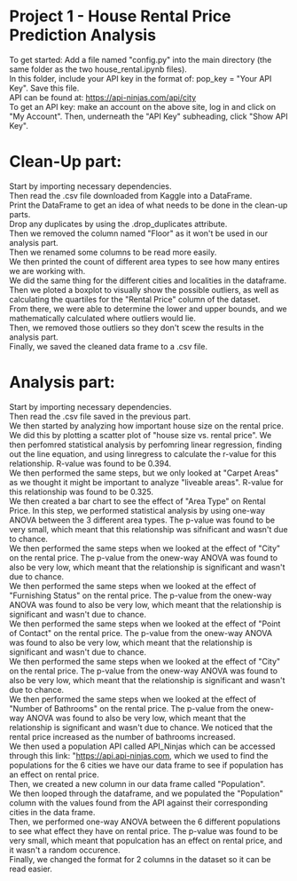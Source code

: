 # Project 1 - House Rental Price Prediction Analysis

To get started: Add a file named "config.py" into the main directory (the same folder as the two house_rental.ipynb files).  
In this folder, include your API key in the format of: pop_key = "Your API Key". Save this file.  
API can be found at: https://api-ninjas.com/api/city  
To get an API key: make an account on the above site, log in and click on "My Account". Then, underneath the "API Key" subheading, click "Show API Key".  

# Clean-Up part:
Start by importing necessary dependencies.  
Then read the .csv file downloaded from Kaggle into a DataFrame.  
Print the DataFrame to get an idea of what needs to be done in the clean-up parts.  
Drop any duplicates by using the .drop_duplicates attribute.  
Then we removed the column named "Floor" as it won't be used in our analysis part.  
Then we renamed some columns to be read more easily.  
We then printed the count of different area types to see how many entires we are working with.  
We did the same thing for the different cities and localities in the dataframe.  
Then we ploted a boxplot to visually show the possible outliers, as well as calculating the quartiles for the "Rental Price" column of the dataset.  
From there, we were able to determine the lower and upper bounds, and we mathematically calculated where outliers would lie.  
Then, we removed those outliers so they don't scew the results in the analysis part.  
Finally, we saved the cleaned data frame to a .csv file.  



# Analysis part:
Start by importing necessary dependencies.  
Then read the .csv file saved in the previous part.  
We then started by analyzing how important house size on the rental price. We did this by plotting a scatter plot of "house size vs. rental price". We then perfomred statistical analysis by perfomring linear regression, finding out the line equation, and using linregress to calculate the r-value for this relationship. R-value was found to be 0.394.  
We then performed the same steps, but we only looked at "Carpet Areas" as we thought it might be important to analyze "liveable areas". 
R-value for this relationship was found to be 0.325.  
We then created a bar chart to see the effect of "Area Type" on Rental Price. In this step, we performed statistical analysis by using one-way ANOVA between the 3 different area types. The p-value was found to be very small, which meant that this relationship was sifnificant and wasn't due to chance.  
We then performed the same steps when we looked at the effect of "City" on the rental price. The p-value from the onew-way ANOVA was found to also be very low, which meant that the relationship is significant and wasn't due to chance.  
We then performed the same steps when we looked at the effect of "Furnishing Status" on the rental price. The p-value from the onew-way ANOVA was found to also be very low, which meant that the relationship is significant and wasn't due to chance.  
We then performed the same steps when we looked at the effect of "Point of Contact" on the rental price. The p-value from the onew-way ANOVA was found to also be very low, which meant that the relationship is significant and wasn't due to chance.  
We then performed the same steps when we looked at the effect of "City" on the rental price. The p-value from the onew-way ANOVA was found to also be very low, which meant that the relationship is significant and wasn't due to chance.  
We then performed the same steps when we looked at the effect of "Number of Bathrooms" on the rental price. The p-value from the onew-way ANOVA was found to also be very low, which meant that the relationship is significant and wasn't due to chance. We noticed that the rental price increased as the number of bathrooms increased.  
We then used a population API called API_Ninjas which can be accessed through this link: "https://api.api-ninjas.com, which we used to find the populations for the 6 cities we have our data frame to see if population has an effect on rental price.  
Then, we created a new column in our data frame called "Population".  
We then looped through the dataframe, and we populated the "Population" column with the values found from the API against their corresponding cities in the data frame.  
Then, we performed one-way ANOVA between the 6 different populations to see what effect they have on rental price. The p-value was found to be very small, which meant that populcation has an effect on rental price, and it wasn't a random occurence.  
Finally, we changed the format for 2 columns in the dataset so it can be read easier.  
